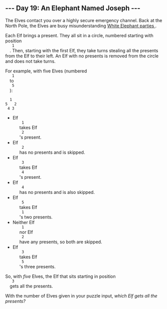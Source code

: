 <article class="day-desc">
 <h2>
  --- Day 19: An Elephant Named Joseph ---
 </h2>
 <p>
  The Elves contact you over a highly secure emergency channel. Back at the North Pole, the Elves are busy
  <span title="Eggnoggedly misunderstanding them, actually.">
   misunderstanding
  </span>
  <a href="https://en.wikipedia.org/wiki/White_elephant_gift_exchange">
   White Elephant parties
  </a>
  .
 </p>
 <p>
  Each Elf brings a present. They all sit in a circle, numbered starting with position
  <code>
   1
  </code>
  . Then, starting with the first Elf, they take turns stealing all the presents from the Elf to their left.  An Elf with no presents is removed from the circle and does not take turns.
 </p>
 <p>
  For example, with five Elves (numbered
  <code>
   1
  </code>
  to
  <code>
   5
  </code>
  ):
 </p>
 <pre><code>  1
5   2
 4 3
</code></pre>
 <ul>
  <li>
   Elf
   <code>
    1
   </code>
   takes Elf
   <code>
    2
   </code>
   's present.
  </li>
  <li>
   Elf
   <code>
    2
   </code>
   has no presents and is skipped.
  </li>
  <li>
   Elf
   <code>
    3
   </code>
   takes Elf
   <code>
    4
   </code>
   's present.
  </li>
  <li>
   Elf
   <code>
    4
   </code>
   has no presents and is also skipped.
  </li>
  <li>
   Elf
   <code>
    5
   </code>
   takes Elf
   <code>
    1
   </code>
   's two presents.
  </li>
  <li>
   Neither Elf
   <code>
    1
   </code>
   nor Elf
   <code>
    2
   </code>
   have any presents, so both are skipped.
  </li>
  <li>
   Elf
   <code>
    3
   </code>
   takes Elf
   <code>
    5
   </code>
   's three presents.
  </li>
 </ul>
 <p>
  So, with
  <em>
   five
  </em>
  Elves, the Elf that sits starting in position
  <code>
   3
  </code>
  gets all the presents.
 </p>
 <p>
  With the number of Elves given in your puzzle input,
  <em>
   which Elf gets all the presents?
  </em>
 </p>
</article>

